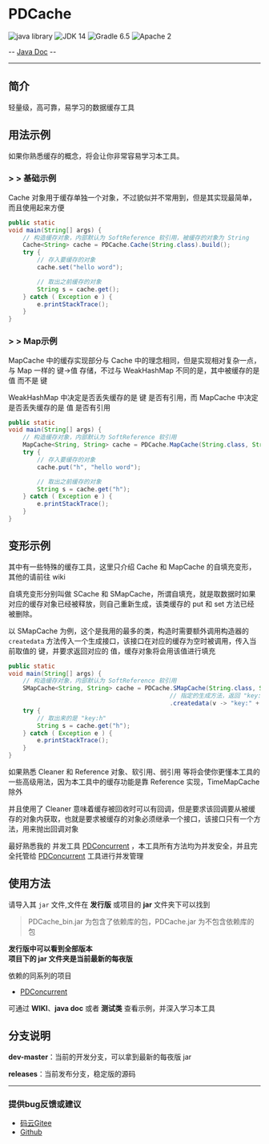 # PDCache

![java library](https://img.shields.io/badge/type-Libary-gr.svg "type")
![JDK 14](https://img.shields.io/badge/JDK-14-green.svg "SDK")
![Gradle 6.5](https://img.shields.io/badge/Gradle-6.5-04303b.svg "tool")
![Apache 2](https://img.shields.io/badge/license-Apache%202-blue.svg "License")

-- [Java Doc](https://apidoc.gitee.com/fybug/PDCache) --

-------------------------------------------------------------------------------

## 简介

轻量级，高可靠，易学习的数据缓存工具

## 用法示例

如果你熟悉缓存的概念，将会让你非常容易学习本工具。

### \> > 基础示例

Cache 对象用于缓存单独一个对象，不过貌似并不常用到，但是其实现最简单，而且使用起来方便

```java
public static
void main(String[] args) {
    // 构造缓存对象，内部默认为 SoftReference 软引用，被缓存的对象为 String
    Cache<String> cache = PDCache.Cache(String.class).build();
    try {
        // 存入要缓存的对象
        cache.set("hello word");

        // 取出之前缓存的对象
        String s = cache.get();
    } catch ( Exception e ) {
        e.printStackTrace();
    }
}
```

### \> > Map示例

MapCache 中的缓存实现部分与 Cache 中的理念相同，但是实现相对复杂一点，与 Map 一样的 键->值 存储，不过与 WeakHashMap 不同的是，其中被缓存的是 值 而不是 键

WeakHashMap 中决定是否丢失缓存的是 键 是否有引用，而 MapCache 中决定是否丢失缓存的是 值 是否有引用

```java
public static
void main(String[] args) {
    // 构造缓存对象，内部默认为 SoftReference 软引用
    MapCache<String, String> cache = PDCache.MapCache(String.class, String.class).build();
    try {
        // 存入要缓存的对象
        cache.put("h", "hello word");

        // 取出之前缓存的对象
        String s = cache.get("h");
    } catch ( Exception e ) {
        e.printStackTrace();
    }
}
```

## 变形示例

其中有一些特殊的缓存工具，这里只介绍 Cache 和 MapCache 的自填充变形，其他的请前往 wiki

自填充变形分别叫做 SCache 和 SMapCache，所谓自填充，就是取数据时如果对应的缓存对象已经被释放，则自己重新生成，该类缓存的 put 和 set 方法已经被删除。

以 SMapCache 为例，这个是我用的最多的类，构造时需要额外调用构造器的 `createdata` 方法传入一个生成接口，该接口在对应的缓存为空时被调用，传入当前取值的 键，并要求返回对应的 值，缓存对象将会用该值进行填充

```java
public static
void main(String[] args) {
    // 构造缓存对象，内部默认为 SoftReference 软引用
    SMapCache<String, String> cache = PDCache.SMapCache(String.class, String.class)
                                             // 指定的生成方法，返回 "key:[键]"
                                             .createdata(v -> "key:" + v).build();
    try {
        // 取出来的是 "key:h"
        String s = cache.get("h");
    } catch ( Exception e ) {
        e.printStackTrace();
    }
}
```

如果熟悉 Cleaner 和 Reference 对象、软引用、弱引用 等将会使你更懂本工具的一些高级用法，因为本工具中的缓存功能是靠 Reference 实现，TimeMapCache 除外

并且使用了 Cleaner 意味着缓存被回收时可以有回调，但是要求该回调要从被缓存的对象内获取，也就是要求被缓存的对象必须继承一个接口，该接口只有一个方法，用来抛出回调对象

最好熟悉我的 并发工具 [PDConcurrent](https://gitee.com/PatternDirClean/PDConcurrent) ，本工具所有方法均为并发安全，并且完全托管给 [PDConcurrent](https://gitee.com/PatternDirClean/PDConcurrent) 工具进行并发管理

## 使用方法
请导入其 `jar` 文件,文件在 **发行版** 或项目的 **jar** 文件夹下可以找到

> PDCache_bin.jar 为包含了依赖库的包，PDCache.jar 为不包含依赖库的包

**发行版中可以看到全部版本<br/>项目下的 jar 文件夹是当前最新的每夜版**

依赖的同系列的项目
- [PDConcurrent](https://gitee.com/PatternDirClean/PDConcurrent)

可通过 **WIKI**、**java doc** 或者 **测试类** 查看示例，并深入学习本工具

## 分支说明
**dev-master**：当前的开发分支，可以拿到最新的每夜版 jar

**releases**：当前发布分支，稳定版的源码

-------------------------------------------------------------------------------

### 提供bug反馈或建议

- [码云Gitee](https://gitee.com/PatternDirClean/PDCache/issues)
- [Github](https://github.com/PatternDirClean/PDCache/issues)